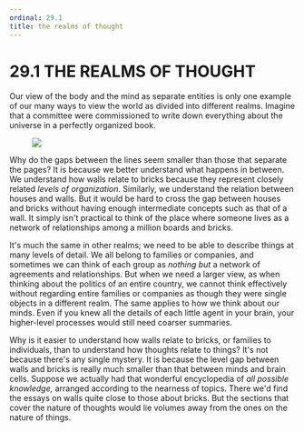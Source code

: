 ```yaml
---
ordinal: 29.1
title: the realms of thought
---
```


# 29.1 THE REALMS OF THOUGHT 

<p>Our view of the body and the mind as separate entities is only one example of our many ways to view the world as divided into different realms. Imagine that a committee were commissioned to write down everything about the universe in a perfectly organized book.</p>
<figure><img src="/images/ch29/29-2.png"/></figure>
<p>Why do the gaps between the lines seem smaller than those that separate the pages? It is because we better understand what happens in between. We understand how walls relate to bricks because they represent closely related <em>levels of organization.</em> Similarly, we understand the relation between houses and walls. But it would be hard to cross the gap between houses and bricks without having enough intermediate concepts such as that of a wall. It simply isn't practical to think of the place where someone lives as a network of relationships among a million boards and bricks.</p>
<p>It's much the same in other realms; we need to be able to describe things at many levels of detail. We all belong to families or companies, and sometimes we can think of each group as <em>nothing but</em> a network of agreements and relationships. But when we need a larger view, as when thinking about the politics of an entire country, we cannot think effectively without regarding entire families or companies as though they were single objects in a different realm. The same applies to how we think about our minds. Even if you knew all the details of each little agent in your brain, your higher-level processes would still need coarser summaries.</p>
<p>Why is it easier to understand how walls relate to bricks, or families to individuals, than to understand how thoughts relate to things? It's not because there's any single mystery. It is because the level gap between walls and bricks is really much smaller than that between minds and brain cells. Suppose we actually had that wonderful encyclopedia of <em>all possible knowledge,</em> arranged according to the nearness of topics. There we'd find the essays on walls quite close to those about bricks. But the sections that cover the nature of thoughts would lie volumes away from the ones on the nature of things.</p>